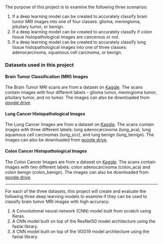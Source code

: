 The purpose of this project is to examine the following three scenarios:
1. If a deep learning model can be created to accurately classify brain tumor MRI images into one of four classes: glioma, meningioma, pituitary tumor, or benign.
2. If a deep learning model can be created to accurately classify if colon tissue histopathological images are cancerous or not.
3. If a deep learning model can be created to accurately classify lung tissue histopathological images into one of three classes: adenocarcinoma, squamous cell carcinoma, or benign.  

### Datasets used in this project
  #### Brain Tumor Classification (MRI) Images
  The Brain Tumor MRI scans are from a dataset on [Kaggle](https://www.kaggle.com/sartajbhuvaji/brain-tumor-classification-mri).   The scans contain images with four different labels – glioma tumor, meningioma tumor, pituitary tumor, and no tumor.  The images can also be downloaded from [google drive](https://drive.google.com/drive/folders/1oLa6T7Bua6nUEbm97Vggz3jQ1hg4ALDx?).
  #### Lung Cancer Histopathological Images
  The Lung Cancer Images are from a dataset on [Kaggle](https://www.kaggle.com/andrewmvd/lung-and-colon-cancer-histopathological-images). The scans contain images with three different labels: lung adenocarcinoma (lung_aca), lung squamous cell carcinomas (lung_scc), and lung benign (lung_benign). The images can also be downloaded from [google drive](https://drive.google.com/drive/folders/14tG6gHRl0exJANZg3xa6JFUT1Xi8RH-a).
  #### Colon Cancer Histopathological Images  
  The Colon Cancer Images are from a dataset on [Kaggle](https://www.kaggle.com/andrewmvd/lung-and-colon-cancer-histopathological-images). The scans contain images with two different labels: colon adenocarcinoma (colon_aca) and colon benign (colon_benign). The images can also be downloaded from [google drive](https://drive.google.com/drive/folders/1fT3wLL8gxKrBca7bJ910LwzS0kZAAFXZ).
  
---

For each of the three datasets, this project will create and evaluate the following three deep learning models to examine if they can be used to classify brain tumor MRI images with high accuracy: 
1. A Convolutional neural network (CNN) model built from scratch using Keras.  
2. A CNN model built on top of the ResNet50 model architecture using the fastai library.
3. A CNN model built on top of the VGG19 model architecture using the fastai library.
